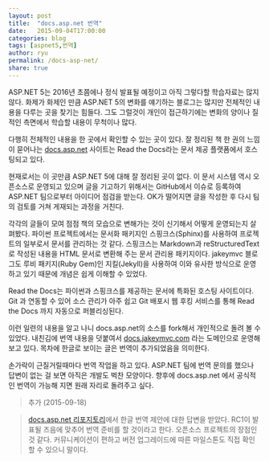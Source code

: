 ```yaml
---
layout: post
title:  "docs.asp.net 번역"
date:   2015-09-04T17:00:00
categories: blog
tags: [aspnet5,번역]
author: ryu
permalink: /docs-asp-net/
share: true
---
```


ASP.NET 5는 2016년 초쯤에나 정식 발표될 예정이고 아직 그렇다할 학습자료는 많지 않다. 화제가 화제인 만큼 ASP.NET 5의 변화를 얘기하는 블로그는 많지만 전체적인 내용을 다루는 곳을 찾기는 힘들다. 그도 그럴것이 개인이 접근하기에는 변화의 양이나 질적인 측면에서 학습할 내용이 무척이나 많다.

다행히 전체적인 내용을 한 곳에서 확인할 수 있는 곳이 있다. 잘 정리된 책 한 권의 느낌이 묻어나는 [docs.asp.net](http://docs.asp.net) 사이트는 Read the Docs라는 문서 제공 플랫폼에서 호스팅되고 있다.

현재로서는 이 곳만큼 ASP.NET 5에 대해 잘 정리된 곳이 없다. 이 문서 시스템 역시 오픈소스로 운영되고 있으며 글을 기고하기 위해서는 GitHub에서 이슈로 등록하여 ASP.NET 팀으로부터 아이디어 점검을 받는다. OK가 떨어지면 글을 작성한 후 다시 팀의 검토를 거쳐 게재되는 과정을 거친다.

각각의 글들이 모여 점점 책의 모습으로 변해가는 것이 신기해서 어떻게 운영되는지 살펴봤다. 파이썬 프로젝트에서는 문서화 패키지인 스핑크스(Sphinx)를 사용하여 프로젝트의 일부로서 문서를 관리하는 것 같다. 스핑크스는 Markdown과 reStructuredText로 작성된 내용을 HTML 문서로 변환해 주는 문서 관리용 패키지이다. jakeymvc 블로그도 루비 패키지(Ruby Gem)인 지킬(Jekyll)을 사용하여 이와 유사한 방식으로 운영하고 있기 때문에 개념은 쉽게 이해할 수 있었다. 

Read the Docs는 파이썬과 스핑크스를 제공하는 문서에 특화된 호스팅 사이트이다. Git 과 연동할 수 있어 소스 관리가 아주 쉽고 Git 배포시 웹 후킹 서비스를 통해 Read the Docs 까지 자동으로 퍼블리싱된다.

이런 일련의 내용을 알고 나니 docs.asp.net의 소스를 fork해서 개인적으로 돌려 볼 수 있었다. 내친김에 번역 내용을 덧붙여서 [docs.jakeymvc.com](http://docs.jakeymvc.com) 라는 도메인으로 운영해 보고 있다. 목차에 한글로 보이는 글은 번역이 추가되었음을 의미한다.

손가락이 근질거릴때마다 번역 작업을 하고 있다. ASP.NET 팀에 번역 문의를 했으나 답변이 없는 걸 보면 아직은 개발도 벅찬 모양이다. 향후에 docs.asp.net 에서 공식적인 번역이 가능해 지면 원래 자리로 돌려주고 싶다. 

>추가 (2015-09-18)

>[docs.asp.net 리포지토리](https://github.com/aspnet/Docs/issues/416)에서 한글 번역 제안에 대한 답변을 받았다. RC1이 발표될 즈음에 맞추어 번역 준비를 할 것이라고 한다. 오픈소스 프로젝트의 장점인 것 같다. 커뮤니케이션이 편하고 버전 업그레이드에 따른 마일스톤도 직접 확인할 수 있으니 말이다. 
